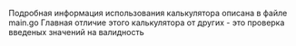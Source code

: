 Подробная информация использования калькулятора описана в файле main.go
Главная отличие этого калькулятора от других - это проверка введеных значений на валидность
